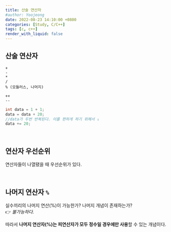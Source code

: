 ```yaml
---
title: 산술 연산자  
#author: Yoojeong
date: 2022-08-23 14:10:00 +0800
categories: [Study, C/C++]
tags: [c, c++]
render_with_liquid: false
---
```



## 산술 연산자  
```
+
-
*
/
% (모듈러스, 나머지)
```

```
++
--
```


```cpp
int data = 1 + 1;
data = data + 20; 
//data가 두번 반복된다. 이를 편하게 하기 위해서 ↓
data += 20;
```

<br>

## 연산자 우선순위
연산자들이 나열됐을 때 우선순위가 있다.    

<br>

## 나머지 연산자 `%`
 
 
실수끼리의 나머지 연산(%)이 가능한가? 나머지 개념이 존재하는가?  
 👉 *불가능하다.*  


따라서 **나머지 연산자(%)는 피연산자가 모두 정수일 경우에만 사용**할 수 있는 개념이다.
